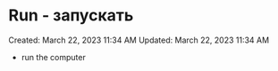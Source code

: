 # Run - запускать

Created: March 22, 2023 11:34 AM
Updated: March 22, 2023 11:34 AM

- run the computer